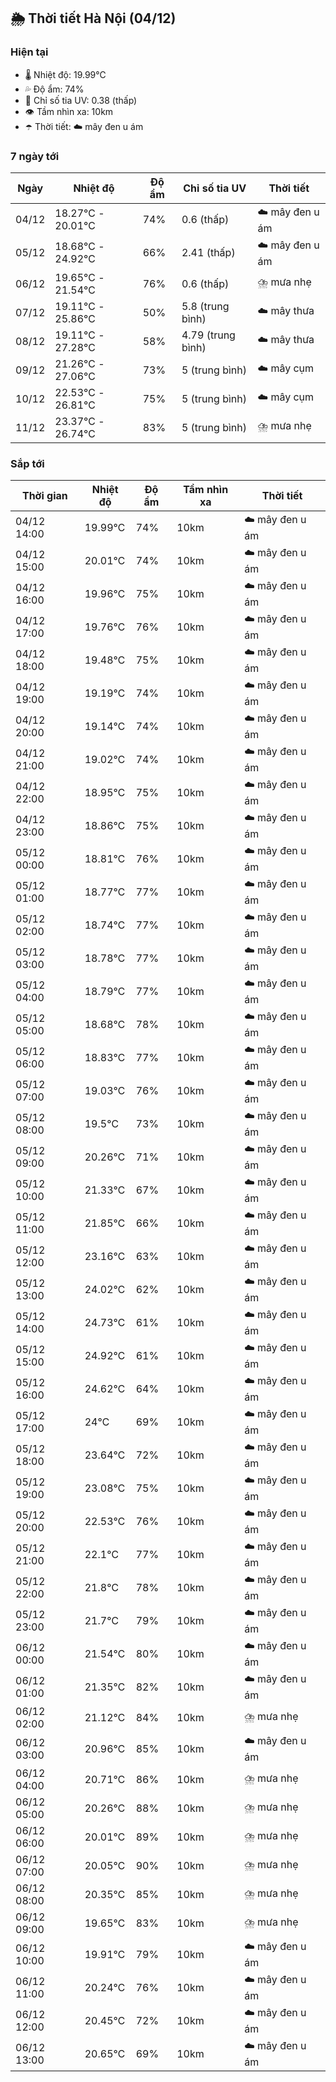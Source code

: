 ## 🌦️ Thời tiết Hà Nội (04/12)

### Hiện tại

- 🌡️ Nhiệt độ: 19.99℃
- 💦 Độ ẩm: 74%
- 🌟 Chỉ số tia UV: 0.38 (thấp)
- 👁️ Tầm nhìn xa: 10km
- ☂️ Thời tiết: ☁️ mây đen u ám

### 7 ngày tới

| Ngày | Nhiệt độ | Độ ẩm | Chỉ số tia UV | Thời tiết |
| --- | --- | --- | --- | --- |
| 04/12 | 18.27℃ - 20.01℃ | 74% | 0.6 (thấp) | ☁️ mây đen u ám |
| 05/12 | 18.68℃ - 24.92℃ | 66% | 2.41 (thấp) | ☁️ mây đen u ám |
| 06/12 | 19.65℃ - 21.54℃ | 76% | 0.6 (thấp) | ⛈️ mưa nhẹ |
| 07/12 | 19.11℃ - 25.86℃ | 50% | 5.8 (trung bình) | ☁️ mây thưa |
| 08/12 | 19.11℃ - 27.28℃ | 58% | 4.79 (trung bình) | ☁️ mây thưa |
| 09/12 | 21.26℃ - 27.06℃ | 73% | 5 (trung bình) | ☁️ mây cụm |
| 10/12 | 22.53℃ - 26.81℃ | 75% | 5 (trung bình) | ☁️ mây cụm |
| 11/12 | 23.37℃ - 26.74℃ | 83% | 5 (trung bình) | ⛈️ mưa nhẹ |

### Sắp tới

| Thời gian | Nhiệt độ | Độ ẩm | Tầm nhìn xa | Thời tiết |
| --- | --- | --- | --- | --- |
| 04/12 14:00 | 19.99℃ | 74% | 10km | ☁️ mây đen u ám |
| 04/12 15:00 | 20.01℃ | 74% | 10km | ☁️ mây đen u ám |
| 04/12 16:00 | 19.96℃ | 75% | 10km | ☁️ mây đen u ám |
| 04/12 17:00 | 19.76℃ | 76% | 10km | ☁️ mây đen u ám |
| 04/12 18:00 | 19.48℃ | 75% | 10km | ☁️ mây đen u ám |
| 04/12 19:00 | 19.19℃ | 74% | 10km | ☁️ mây đen u ám |
| 04/12 20:00 | 19.14℃ | 74% | 10km | ☁️ mây đen u ám |
| 04/12 21:00 | 19.02℃ | 74% | 10km | ☁️ mây đen u ám |
| 04/12 22:00 | 18.95℃ | 75% | 10km | ☁️ mây đen u ám |
| 04/12 23:00 | 18.86℃ | 75% | 10km | ☁️ mây đen u ám |
| 05/12 00:00 | 18.81℃ | 76% | 10km | ☁️ mây đen u ám |
| 05/12 01:00 | 18.77℃ | 77% | 10km | ☁️ mây đen u ám |
| 05/12 02:00 | 18.74℃ | 77% | 10km | ☁️ mây đen u ám |
| 05/12 03:00 | 18.78℃ | 77% | 10km | ☁️ mây đen u ám |
| 05/12 04:00 | 18.79℃ | 77% | 10km | ☁️ mây đen u ám |
| 05/12 05:00 | 18.68℃ | 78% | 10km | ☁️ mây đen u ám |
| 05/12 06:00 | 18.83℃ | 77% | 10km | ☁️ mây đen u ám |
| 05/12 07:00 | 19.03℃ | 76% | 10km | ☁️ mây đen u ám |
| 05/12 08:00 | 19.5℃ | 73% | 10km | ☁️ mây đen u ám |
| 05/12 09:00 | 20.26℃ | 71% | 10km | ☁️ mây đen u ám |
| 05/12 10:00 | 21.33℃ | 67% | 10km | ☁️ mây đen u ám |
| 05/12 11:00 | 21.85℃ | 66% | 10km | ☁️ mây đen u ám |
| 05/12 12:00 | 23.16℃ | 63% | 10km | ☁️ mây đen u ám |
| 05/12 13:00 | 24.02℃ | 62% | 10km | ☁️ mây đen u ám |
| 05/12 14:00 | 24.73℃ | 61% | 10km | ☁️ mây đen u ám |
| 05/12 15:00 | 24.92℃ | 61% | 10km | ☁️ mây đen u ám |
| 05/12 16:00 | 24.62℃ | 64% | 10km | ☁️ mây đen u ám |
| 05/12 17:00 | 24℃ | 69% | 10km | ☁️ mây đen u ám |
| 05/12 18:00 | 23.64℃ | 72% | 10km | ☁️ mây đen u ám |
| 05/12 19:00 | 23.08℃ | 75% | 10km | ☁️ mây đen u ám |
| 05/12 20:00 | 22.53℃ | 76% | 10km | ☁️ mây đen u ám |
| 05/12 21:00 | 22.1℃ | 77% | 10km | ☁️ mây đen u ám |
| 05/12 22:00 | 21.8℃ | 78% | 10km | ☁️ mây đen u ám |
| 05/12 23:00 | 21.7℃ | 79% | 10km | ☁️ mây đen u ám |
| 06/12 00:00 | 21.54℃ | 80% | 10km | ☁️ mây đen u ám |
| 06/12 01:00 | 21.35℃ | 82% | 10km | ☁️ mây đen u ám |
| 06/12 02:00 | 21.12℃ | 84% | 10km | ⛈️ mưa nhẹ |
| 06/12 03:00 | 20.96℃ | 85% | 10km | ☁️ mây đen u ám |
| 06/12 04:00 | 20.71℃ | 86% | 10km | ⛈️ mưa nhẹ |
| 06/12 05:00 | 20.26℃ | 88% | 10km | ⛈️ mưa nhẹ |
| 06/12 06:00 | 20.01℃ | 89% | 10km | ⛈️ mưa nhẹ |
| 06/12 07:00 | 20.05℃ | 90% | 10km | ⛈️ mưa nhẹ |
| 06/12 08:00 | 20.35℃ | 85% | 10km | ⛈️ mưa nhẹ |
| 06/12 09:00 | 19.65℃ | 83% | 10km | ⛈️ mưa nhẹ |
| 06/12 10:00 | 19.91℃ | 79% | 10km | ☁️ mây đen u ám |
| 06/12 11:00 | 20.24℃ | 76% | 10km | ☁️ mây đen u ám |
| 06/12 12:00 | 20.45℃ | 72% | 10km | ☁️ mây đen u ám |
| 06/12 13:00 | 20.65℃ | 69% | 10km | ☁️ mây đen u ám |
